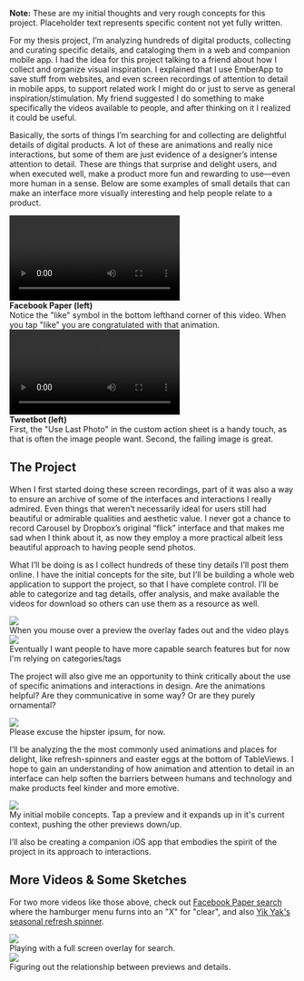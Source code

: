 **Note:** These are my initial thoughts and very rough concepts for this project. Placeholder text represents specific content not yet fully written. 

For my thesis project, I’m analyzing hundreds of digital products, collecting and curating specific details, and cataloging them in a web and companion mobile app. I had the idea for this project talking to a friend about how I collect and organize visual inspiration. I explained that I use EmberApp to save stuff from websites, and even screen recordings of attention to detail in mobile apps, to support related work I might do or just to serve as general inspiration/stimulation. My friend suggested I do something to make specifically the videos available to people, and after thinking on it I realized it could be useful.

Basically, the sorts of things I’m searching for and collecting are delightful details of digital products. A lot of these are animations and really nice interactions, but some of them are just evidence of a designer’s intense attention to detail. These are things that surprise and delight users, and when executed well, make a product more fun and rewarding to use—even more human in a sense. Below are some examples of small details that can make an interface more visually interesting and help people relate to a product.

<div class="project-detail-image-one-across-with-caption project-detail-image-one-across-with-caption--small-width">
  <div class="image-wrapper">
    <video controls loop="loop">
      <source src="http://d1697b2w85msn7.cloudfront.net/videos/facebook-paper-like.mp4" type="video/mp4"/>
      <source src="http://d1697b2w85msn7.cloudfront.net/videos/facebook-paper-like.webm" type="video/webm"/>
    </video>
  </div>
  <div class="caption"><strong>Facebook Paper (left)</strong><br> Notice the "like" symbol in the bottom lefthand corner of this video. When you tap "like" you are congratulated with that animation.</div>
</div>
<div class="project-detail-image-one-across-with-caption project-detail-image-one-across-with-caption--small-width">
  <div class="image-wrapper">
    <video controls loop="loop">
      <source src="http://d1697b2w85msn7.cloudfront.net/videos/tweetbot-remove-image.mp4" type="video/mp4"/>
      <source src="http://d1697b2w85msn7.cloudfront.net/videos/tweetbot-remove-image.webm" type="video/webm"/>
    </video>
  </div>
  <div class="caption"><strong>Tweetbot (left)</strong><br> First, the "Use Last Photo" in the custom action sheet is a handy touch, as that is often the image people want. Second, the falling image is great.</div>
</div>

## The Project

When I first started doing these screen recordings, part of it was also a way to ensure an archive of some of the interfaces and interactions I really admired. Even things that weren’t necessarily ideal for users still had beautiful or admirable qualities and aesthetic value. I never got a chance to record Carousel by Dropbox’s original “flick” interface and that makes me sad when I think about it, as now they employ a more practical albeit less beautiful approach to having people send photos.

What I’ll be doing is as I collect hundreds of these tiny details I’ll post them online. I have the initial concepts for the site, but I’ll be building a whole web application to support the project, so that I have complete control. I’ll be able to categorize and tag details, offer analysis, and make available the videos for download so others can use them as a resource as well.


<div class="project-detail-image-two-across">
  <div class="image-wrapper stroked"><img src="/images/dlixd-home.png"/>
    <div class="caption">When you mouse over a preview the overlay fades out and the video plays</div>
  </div>
  <div class="image-wrapper stroked"><img src="/images/dlixd-home--search.png"/>
    <div class="caption">Eventually I want people to have more capable search features but for now I'm relying on categories/tags</div>
  </div>
</div>

The project will also give me an opportunity to think critically about the use of specific animations and interactions in design. Are the animations helpful? Are they communicative in some way? Or are they purely ornamental? 


<div class="project-detail-image-one-across">
	<div class="image-wrapper stroked">
		<img src="/images/dlixd-detail.png"/>
	</div>
	<div class="caption">Please excuse the hipster ipsum, for now.</div>
</div>


I’ll be analyzing the the most commonly used animations and places for delight, like refresh-spinners and easter eggs at the bottom of TableViews. I hope to gain an understanding of how animation and attention to detail in an interface can help soften the barriers between humans and technology and make products feel kinder and more emotive.


<div class="project-detail-image-one-across-with-caption">
  <div class="image-wrapper stroked"><img src="/images/dlixd-mobile-screens.png"/></div>
  <div class="caption">My initial mobile concepts. Tap a preview and it expands up in it's current context, pushing the other previews down/up.</div>
</div>

I’ll also be creating a companion iOS app that embodies the spirit of the project in its approach to interactions. 

## More Videos & Some Sketches
For two more videos like those above, check out [Facebook Paper search](http://gfycat.com/InsignificantNarrowBluegill) where the hamburger menu furns into an "X" for "clear", and also [Yik Yak's seasonal refresh spinner](http://gfycat.com/SpiritedWateryDamselfly).
<div class="project-detail-image-one-across">
  <div class="gif-wrapper"><img src="/images/dlixd-sketch-1.jpg"/></div>
  <div class="caption">Playing with a full screen overlay for search.</div>
</div>

<div class="project-detail-image-one-across">
  <div class="gif-wrapper"><img src="/images/dlixd-sketch-2.jpg"/></div>
  <div class="caption">Figuring out the relationship between previews and details.</div>
</div>